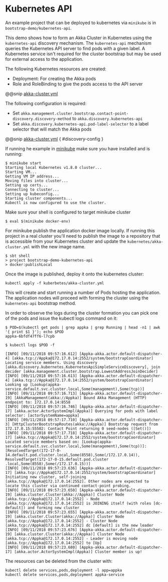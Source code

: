 # Kubernetes API 

An example project that can be deployed to kubernetes via `minikube` is in `bootstrap-demo/kubernetes-api`.

This demo shows how to form an Akka Cluster in Kubernetes using the `kubernetes-api` discovery mechanism. The `kubernetes-api`
mechanism queries the Kubernetes API server to find pods with a given label. A Kubernetes service isn't required 
for the cluster bootstrap but may be used for external access to the application. 

The following Kubernetes resources are created:

* Deployment: For creating the Akka pods 
* Role and RoleBinding to give the pods access to the API server

@@snip [akka-cluster.yml]($management$/bootstrap-demo/kubernetes-api/kubernetes/akka-cluster.yml) 

The following configuration is required:

* Set `akka.management.cluster.bootstrap.contact-point-discovery.discovery-method` to `akka.discovery.kubernetes-api`
* Set `akka.discovery.kubernetes-api.pod-label-selector` to a label selector that will match the Akka pods

@@snip [akka-cluster.yml]($management$/bootstrap-demo/kubernetes-api/src/main/resources/application.conf) { #discovery-config } 

If running he example in [minikube](https://github.com/kubernetes/minikube) make sure you have installed and is running:

```
$ minikube start
Starting local Kubernetes v1.8.0 cluster...
Starting VM...
Getting VM IP address...
Moving files into cluster...
Setting up certs...
Connecting to cluster...
Setting up kubeconfig...
Starting cluster components...
Kubectl is now configured to use the cluster.
```

Make sure your shell is configured to target minikube cluster
 
```
$ eval $(minikube docker-env) 
```

For minikube publish the application docker image locally. If running this project in a real cluster you'll need to publish the image to a repository
that is accessible from your Kubernetes cluster and update the `kubernetes/akka-cluster.yml` with the new image name.

```
$ sbt shell
> project bootstrap-demo-kubernetes-api
> docker:publishLocal 
```

Once the image is published, deploy it onto the kubernetes cluster:

```
kubectl apply -f kuberbetes/akka-cluster.yml
```

This will create and start running a number of Pods hosting the application. The application nodes will proceed with 
forming the cluster using the `kubernetes-api` bootstrap method. 

In order to observe the logs during the cluster formation you can 
pick one of the pods and issue the kubectl logs command on it:

```
$ POD=$(kubectl get pods | grep appka | grep Running | head -n1 | awk '{ print $1 }'); echo $POD
appka-6bfdf47ff6-l7cpb

$ kubectl logs $POD -f
```

```
[INFO] [09/11/2018 09:57:16.612] [Appka-akka.actor.default-dispatcher-4] [akka.tcp://Appka@172.17.0.14:2552/system/bootstrapCoordinator] Locating service members. Using discovery [akka.discovery.kubernetes.KubernetesApiSimpleServiceDiscovery], join decider [akka.management.cluster.bootstrap.LowestAddressJoinDecider]                                                                
[INFO] [09/11/2018 09:57:16.613] [Appka-akka.actor.default-dispatcher-4] [akka.tcp://Appka@172.17.0.14:2552/system/bootstrapCoordinator] Looking up [Lookup(appka-service.default.svc.cluster.local,Some(management),Some(tcp))]                                                                                                                                                             
[INFO] [09/11/2018 09:57:16.713] [Appka-akka.actor.default-dispatcher-19] [AkkaManagement(akka://Appka)] Bound Akka Management (HTTP) endpoint to: 172.17.0.14:8558
[INFO] [09/11/2018 09:57:16.746] [Appka-akka.actor.default-dispatcher-17] [akka.actor.ActorSystemImpl(Appka)] Querying for pods with label selector: [actorSystemName=appka]
[INFO] [09/11/2018 09:57:17.710] [Appka-akka.actor.default-dispatcher-3] [HttpClusterBootstrapRoutes(akka://Appka)] Bootstrap request from 172.17.0.15:55502: Contact Point returning 0 seed-nodes ([Set()])                                                                                                                                                                                 
[INFO] [09/11/2018 09:57:17.718] [Appka-akka.actor.default-dispatcher-17] [akka.tcp://Appka@172.17.0.14:2552/system/bootstrapCoordinator] Located service members based on: [Lookup(appka-service.default.svc.cluster.local,Some(management),Some(tcp))]: [ResolvedTarget(172-17-0-14.default.pod.cluster.local,Some(8558),Some(/172.17.0.14)), ResolvedTarget(172-17-0-15.default.pod.cluster
.local,Some(8558),Some(/172.17.0.15))]
[INFO] [09/11/2018 09:57:23.636] [Appka-akka.actor.default-dispatcher-17] [akka.tcp://Appka@172.17.0.14:2552/system/bootstrapCoordinator] Initiating new cluster, self-joining [akka.tcp://Appka@172.17.0.14:2552]. Other nodes are expected to locate this cluster via continued contact-point probing.                                                                                     
[INFO] [09/11/2018 09:57:23.650] [Appka-akka.actor.default-dispatcher-19] [akka.cluster.Cluster(akka://Appka)] Cluster Node [akka.tcp://Appka@172.17.0.14:2552] - Node [akka.tcp://Appka@172.17.0.14:2552] is JOINING itself (with roles [dc-default]) and forming new cluster                                                                                                               
[INFO] [09/11/2018 09:57:23.655] [Appka-akka.actor.default-dispatcher-19] [akka.cluster.Cluster(akka://Appka)] Cluster Node [akka.tcp://Appka@172.17.0.14:2552] - Cluster Node [akka.tcp://Appka@172.17.0.14:2552] dc [default] is the new leader                                                                                                                                            
[INFO] [09/11/2018 09:57:23.676] [Appka-akka.actor.default-dispatcher-19] [akka.cluster.Cluster(akka://Appka)] Cluster Node [akka.tcp://Appka@172.17.0.14:2552] - Leader is moving node [akka.tcp://Appka@172.17.0.14:2552] to [Up]                                                                                                                                                          
[INFO] [09/11/2018 09:57:23.680] [Appka-akka.actor.default-dispatcher-17] [akka.actor.ActorSystemImpl(Appka)] Cluster member is up!

```

The resources can be deleted from the cluster with:

```
kubectl delete services,pods,deployment -l app=appka	
kubectl delete services,pods,deployment appka-service
```